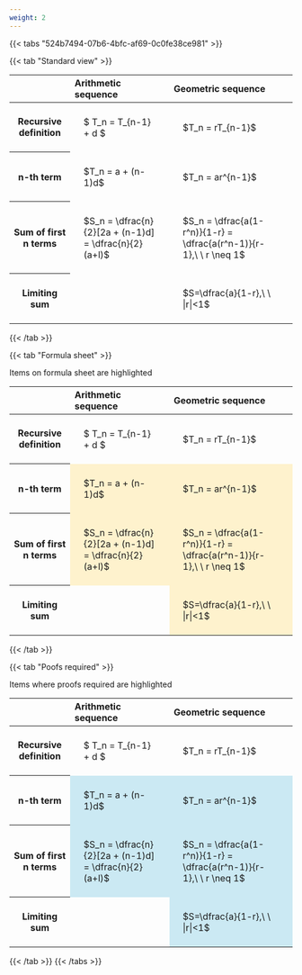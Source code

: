 ```yaml
---
weight: 2
---
```


{{< tabs "524b7494-07b6-4bfc-af69-0c0fe38ce981" >}}

{{< tab "Standard view" >}}

<style type="text/css">
#T_25890 th.col_heading {
  text-align: left;
  font-size: 1em;
}
#T_25890 td {
  text-align: left;
  font-size: 1em;
  padding: 1.5em;
}
</style>
<table id="T_25890">
  <thead>
    <tr>
      <th class="blank level0" >&nbsp;</th>
      <th id="T_25890_level0_col0" class="col_heading level0 col0" >Arithmetic sequence</th>
      <th id="T_25890_level0_col1" class="col_heading level0 col1" >Geometric sequence</th>
    </tr>
  </thead>
  <tbody>
    <tr>
      <th id="T_25890_level0_row0" class="row_heading level0 row0" >Recursive definition</th>
      <td id="T_25890_row0_col0" class="data row0 col0" >$ T_n = T_{n-1} + d $</td>
      <td id="T_25890_row0_col1" class="data row0 col1" >$T_n = rT_{n-1}$</td>
    </tr>
    <tr>
      <th id="T_25890_level0_row1" class="row_heading level0 row1" >n-th term</th>
      <td id="T_25890_row1_col0" class="data row1 col0" >$T_n = a + (n-1)d$</td>
      <td id="T_25890_row1_col1" class="data row1 col1" >$T_n = ar^{n-1}$</td>
    </tr>
    <tr>
      <th id="T_25890_level0_row2" class="row_heading level0 row2" >Sum of first n terms</th>
      <td id="T_25890_row2_col0" class="data row2 col0" >$S_n = \dfrac{n}{2}[2a + (n-1)d] = \dfrac{n}{2}(a+l)$</td>
      <td id="T_25890_row2_col1" class="data row2 col1" >$S_n = \dfrac{a(1-r^n)}{1-r} = \dfrac{a(r^n-1)}{r-1},\ \  r \neq 1$</td>
    </tr>
    <tr>
      <th id="T_25890_level0_row3" class="row_heading level0 row3" >Limiting sum</th>
      <td id="T_25890_row3_col0" class="data row3 col0" ></td>
      <td id="T_25890_row3_col1" class="data row3 col1" >$S=\dfrac{a}{1-r},\ \ |r|<1$</td>
    </tr>
  </tbody>
</table>
{{< /tab >}}

{{< tab "Formula sheet" >}}

Items on formula sheet are highlighted 
<br>
<style type="text/css">
#T_9c8b6 th.col_heading {
  text-align: left;
  font-size: 1em;
}
#T_9c8b6 td {
  text-align: left;
  font-size: 1em;
  padding: 1.5em;
}
#T_9c8b6_row0_col0, #T_9c8b6_row0_col1, #T_9c8b6_row3_col0 {
  background-color: rgba(0,0,0,0);
}
#T_9c8b6_row1_col0, #T_9c8b6_row1_col1, #T_9c8b6_row2_col0, #T_9c8b6_row2_col1, #T_9c8b6_row3_col1 {
  background-color: rgba(255,194,10, 0.2);
}
</style>
<table id="T_9c8b6">
  <thead>
    <tr>
      <th class="blank level0" >&nbsp;</th>
      <th id="T_9c8b6_level0_col0" class="col_heading level0 col0" >Arithmetic sequence</th>
      <th id="T_9c8b6_level0_col1" class="col_heading level0 col1" >Geometric sequence</th>
    </tr>
  </thead>
  <tbody>
    <tr>
      <th id="T_9c8b6_level0_row0" class="row_heading level0 row0" >Recursive definition</th>
      <td id="T_9c8b6_row0_col0" class="data row0 col0" >$ T_n = T_{n-1} + d $</td>
      <td id="T_9c8b6_row0_col1" class="data row0 col1" >$T_n = rT_{n-1}$</td>
    </tr>
    <tr>
      <th id="T_9c8b6_level0_row1" class="row_heading level0 row1" >n-th term</th>
      <td id="T_9c8b6_row1_col0" class="data row1 col0" >$T_n = a + (n-1)d$</td>
      <td id="T_9c8b6_row1_col1" class="data row1 col1" >$T_n = ar^{n-1}$</td>
    </tr>
    <tr>
      <th id="T_9c8b6_level0_row2" class="row_heading level0 row2" >Sum of first n terms</th>
      <td id="T_9c8b6_row2_col0" class="data row2 col0" >$S_n = \dfrac{n}{2}[2a + (n-1)d] = \dfrac{n}{2}(a+l)$</td>
      <td id="T_9c8b6_row2_col1" class="data row2 col1" >$S_n = \dfrac{a(1-r^n)}{1-r} = \dfrac{a(r^n-1)}{r-1},\ \  r \neq 1$</td>
    </tr>
    <tr>
      <th id="T_9c8b6_level0_row3" class="row_heading level0 row3" >Limiting sum</th>
      <td id="T_9c8b6_row3_col0" class="data row3 col0" ></td>
      <td id="T_9c8b6_row3_col1" class="data row3 col1" >$S=\dfrac{a}{1-r},\ \ |r|<1$</td>
    </tr>
  </tbody>
</table>
{{< /tab >}}

{{< tab "Poofs required" >}}

Items where proofs required are highlighted 
<br>
<style type="text/css">
#T_aa5af th.col_heading {
  text-align: left;
  font-size: 1em;
}
#T_aa5af td {
  text-align: left;
  font-size: 1em;
  padding: 1.5em;
}
#T_aa5af_row0_col0, #T_aa5af_row0_col1, #T_aa5af_row3_col0 {
  background-color: rgba(0,0,0,0);
}
#T_aa5af_row1_col0, #T_aa5af_row1_col1, #T_aa5af_row2_col0, #T_aa5af_row2_col1, #T_aa5af_row3_col1 {
  background-color: rgba(0,150,200, 0.2);
}
</style>
<table id="T_aa5af">
  <thead>
    <tr>
      <th class="blank level0" >&nbsp;</th>
      <th id="T_aa5af_level0_col0" class="col_heading level0 col0" >Arithmetic sequence</th>
      <th id="T_aa5af_level0_col1" class="col_heading level0 col1" >Geometric sequence</th>
    </tr>
  </thead>
  <tbody>
    <tr>
      <th id="T_aa5af_level0_row0" class="row_heading level0 row0" >Recursive definition</th>
      <td id="T_aa5af_row0_col0" class="data row0 col0" >$ T_n = T_{n-1} + d $</td>
      <td id="T_aa5af_row0_col1" class="data row0 col1" >$T_n = rT_{n-1}$</td>
    </tr>
    <tr>
      <th id="T_aa5af_level0_row1" class="row_heading level0 row1" >n-th term</th>
      <td id="T_aa5af_row1_col0" class="data row1 col0" >$T_n = a + (n-1)d$</td>
      <td id="T_aa5af_row1_col1" class="data row1 col1" >$T_n = ar^{n-1}$</td>
    </tr>
    <tr>
      <th id="T_aa5af_level0_row2" class="row_heading level0 row2" >Sum of first n terms</th>
      <td id="T_aa5af_row2_col0" class="data row2 col0" >$S_n = \dfrac{n}{2}[2a + (n-1)d] = \dfrac{n}{2}(a+l)$</td>
      <td id="T_aa5af_row2_col1" class="data row2 col1" >$S_n = \dfrac{a(1-r^n)}{1-r} = \dfrac{a(r^n-1)}{r-1},\ \  r \neq 1$</td>
    </tr>
    <tr>
      <th id="T_aa5af_level0_row3" class="row_heading level0 row3" >Limiting sum</th>
      <td id="T_aa5af_row3_col0" class="data row3 col0" ></td>
      <td id="T_aa5af_row3_col1" class="data row3 col1" >$S=\dfrac{a}{1-r},\ \ |r|<1$</td>
    </tr>
  </tbody>
</table>
{{< /tab >}}
{{< /tabs >}}